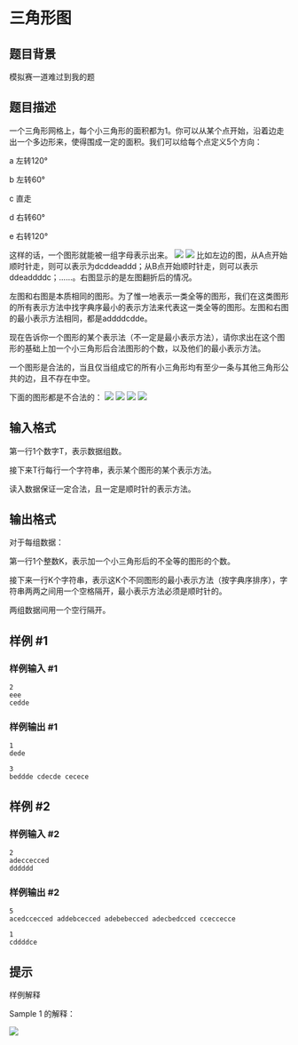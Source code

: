 # 三角形图

## 题目背景

模拟赛一道难过到我的题


## 题目描述

一个三角形网格上，每个小三角形的面积都为1。你可以从某个点开始，沿着边走出一个多边形来，使得围成一定的面积。我们可以给每个点定义5个方向：

a    左转120°

b    左转60°

c    直走

d    右转60°

e    右转120°

这样的话，一个图形就能被一组字母表示出来。 ![](https://cdn.luogu.com.cn/upload/pic/1430.png)  ![](https://cdn.luogu.com.cn/upload/pic/1423.png) 比如左边的图，从A点开始顺时针走，则可以表示为dcddeaddd；从B点开始顺时针走，则可以表示ddeaddddc；……。右图显示的是左图翻折后的情况。

左图和右图是本质相同的图形。为了惟一地表示一类全等的图形，我们在这类图形的所有表示方法中找字典序最小的表示方法来代表这一类全等的图形。左图和右图的最小表示方法相同，都是addddcdde。

现在告诉你一个图形的某个表示法（不一定是最小表示方法），请你求出在这个图形的基础上加一个小三角形后合法图形的个数，以及他们的最小表示方法。

一个图形是合法的，当且仅当组成它的所有小三角形均有至少一条与其他三角形公共的边，且不存在中空。

下面的图形都是不合法的： ![](https://cdn.luogu.com.cn/upload/pic/1425.png)  ![](https://cdn.luogu.com.cn/upload/pic/1426.png)  ![](https://cdn.luogu.com.cn/upload/pic/1427.png)  ![](https://cdn.luogu.com.cn/upload/pic/1428.png)


## 输入格式

第一行1个数字T，表示数据组数。

接下来T行每行一个字符串，表示某个图形的某个表示方法。

读入数据保证一定合法，且一定是顺时针的表示方法。


## 输出格式

对于每组数据：

第一行1个整数K，表示加一个小三角形后的不全等的图形的个数。

接下来一行K个字符串，表示这K个不同图形的最小表示方法（按字典序排序），字符串两两之间用一个空格隔开，最小表示方法必须是顺时针的。

两组数据间用一个空行隔开。


## 样例 #1

### 样例输入 #1
```
2
eee
cedde
```

### 样例输出 #1

```
1
dede

3
beddde cdecde cecece
```

## 样例 #2

### 样例输入 #2
```
2
adeccecced
dddddd
```

### 样例输出 #2

```
5
acedccecced addebcecced adebebecced adecbedcced cceccecce

1
cddddce
```

## 提示

样例解释

Sample 1 的解释：

![](https://cdn.luogu.com.cn/upload/pic/1429.png)

